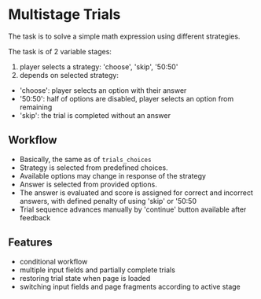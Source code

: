 # Multistage Trials

The task is to solve a simple math expression using different strategies.

The task is of 2 variable stages:
1. player selects a strategy: 'choose', 'skip', '50:50'
2. depends on selected strategy:
  - 'choose': player selects an option with their answer
  - '50:50': half of options are disabled, player selects an option from remaining
  - 'skip': the trial is completed without an answer

## Workflow

- Basically, the same as of `trials_choices`
- Strategy is selected from predefined choices.
- Available options may change in response of the strategy
- Answer is selected from provided options.
- The answer is evaluated and score is assigned for correct and incorrect answers,
  with defined penalty of using 'skip' or '50:50
- Trial sequence advances manually by 'continue' button available after feedback

## Features

- conditional workflow
- multiple input fields and partially complete trials
- restoring trial state when page is loaded
- switching input fields and page fragments according to active stage